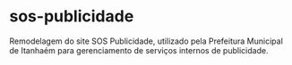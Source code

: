 # sos-publicidade
Remodelagem do site SOS Publicidade, utilizado pela Prefeitura Municipal de Itanhaém para gerenciamento de serviços internos de publicidade.
